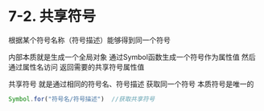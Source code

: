 # 7-2. 共享符号

根据某个符号名称（符号描述）能够得到同一个符号

内部本质就是生成一个全局对象 通过Symbol函数生成一个符号作为属性值 然后通过属性名访问 返回需要的共享符号属性值 

共享符号 就是通过相同的符号名、符号描述 获取同一个符号 本质符号是唯一的

```js
Symbol.for("符号名/符号描述")  //获取共享符号
```